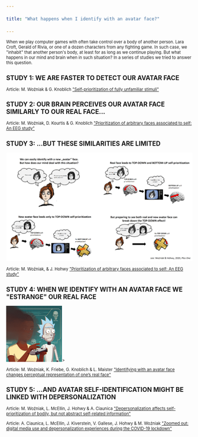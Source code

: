 ```yaml
---

title: "What happens when I identify with an avatar face?"

---
```

<div style="font-size: 80%;">
  
<p>When we play computer games with often take control over a body of another person. Lara Croft, Gerald of Rivia, or one of a dozen characters from any fighting game. In such case, we "inhabit" that another person's body, at least for as long as we continue playing. But what happens in our mind and brain when in such situation? In a series of studies we tried to answer this question. </p>

<h2>STUDY 1: WE ARE FASTER TO DETECT OUR AVATAR FACE </h2>

<p>Article: M. Woźniak & G. Knoblich <a href="https://journals.sagepub.com/doi/abs/10.1177/1747021819832981"  target="_blank">"Self-prioritization of fully unfamiliar stimuli"</a></p>

<h2>STUDY 2: OUR BRAIN PERCEIVES OUR AVATAR FACE SIMILARLY TO OUR REAL FACE... </h2>

<p>Article: M. Woźniak, D. Kourtis & G. Knoblich <a href="https://journals.plos.org/plosone/article?id=10.1371/journal.pone.0190679"  target="_blank">"Prioritization of arbitrary faces associated to self: An EEG study"</a></p>

<h2>STUDY 3: ...BUT THESE SIMILARITIES ARE LIMITED </h2>

<img src="/assets/images/WH2020_Twitter_summary.png">

<p>Article: M. Woźniak, & J. Hohwy <a href="https://journals.plos.org/plosone/article?id=10.1371/journal.pone.0190679"  target="_blank">"Prioritization of arbitrary faces associated to self: An EEG study"</a></p>

<h2>STUDY 4: WHEN WE IDENTIFY WITH AN AVATAR FACE WE "ESTRANGE" OUR REAL FACE </h2>

<img src="/assets/images/Self_dissolution_001.jpg" width="30%" style="horizontal-align:middle">>

<p>Article: M. Woźniak, K. Friebe, G. Knoblich & L. Maister <a href="https://osf.io/preprints/psyarxiv/92vkb"  target="_blank">"Identifying with an avatar face changes perceptual representation of one’s real face"</a></p>

<h2>STUDY 5: ...AND AVATAR SELF-IDENTIFICATION MIGHT BE LINKED WITH DEPERSONALIZATION </h2>

<p>Article: M. Woźniak, L. McEllin, J. Hohwy & A. Ciaunica <a href="https://psycnet.apa.org/doiLanding?doi=10.1037%2Fxhp0001153"  target="_blank">"Depersonalization affects self-prioritization of bodily, but not abstract self-related information"</a></p>
<p>Article: A. Ciaunica, L. McEllin, J. Kiverstein, V. Gallese, J. Hohwy & M. Woźniak <a href="https://www.nature.com/articles/s41598-022-07657-8"  target="_blank">"Zoomed out: digital media use and depersonalization experiences during the COVID-19 lockdown"</a></p>

</div>
